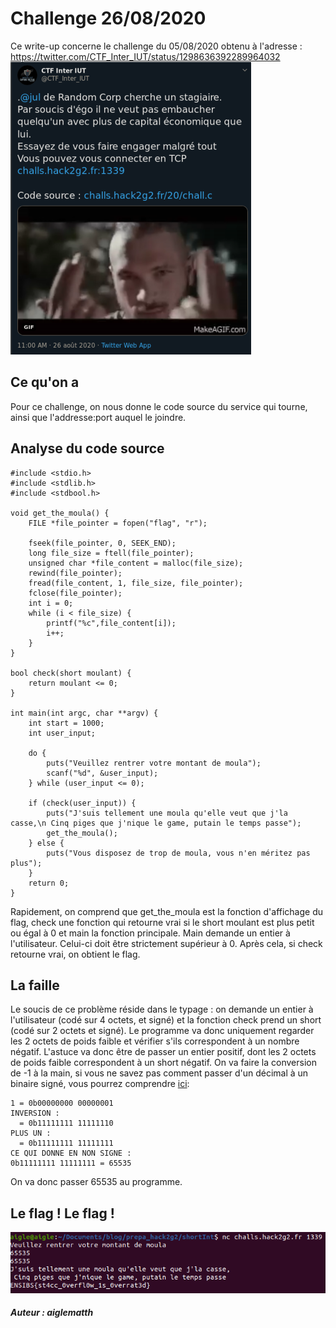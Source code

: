 # Challenge 26/08/2020
Ce write-up concerne le challenge du 05/08/2020 obtenu à l'adresse : https://twitter.com/CTF_Inter_IUT/status/1298636392289964032
![](img/twitter.png)
## Ce qu'on a
Pour ce challenge, on nous donne le code source du service qui tourne, ainsi que l'addresse:port auquel le joindre.
## Analyse du code source
```
#include <stdio.h>
#include <stdlib.h>
#include <stdbool.h>

void get_the_moula() {
	FILE *file_pointer = fopen("flag", "r");  

	fseek(file_pointer, 0, SEEK_END);  
	long file_size = ftell(file_pointer);  
	unsigned char *file_content = malloc(file_size);  
	rewind(file_pointer);
	fread(file_content, 1, file_size, file_pointer);  
	fclose(file_pointer);  
	int i = 0;
	while (i < file_size) {
		printf("%c",file_content[i]);
		i++;
	}
}

bool check(short moulant) {
	return moulant <= 0;
}

int main(int argc, char **argv) {
	int start = 1000;
	int user_input;

	do {
		puts("Veuillez rentrer votre montant de moula");
		scanf("%d", &user_input);
	} while (user_input <= 0);

	if (check(user_input)) {
		puts("J'suis tellement une moula qu'elle veut que j'la casse,\n Cinq piges que j'nique le game, putain le temps passe");
		get_the_moula();
	} else {
		puts("Vous disposez de trop de moula, vous n'en méritez pas plus");
	}
	return 0;
}
```
Rapidement, on comprend que get_the_moula est la fonction d'affichage du flag, check une fonction qui retourne vrai si le short moulant est plus petit ou égal à 0 et main la fonction principale.
Main demande un entier à l'utilisateur. Celui-ci doit être strictement supérieur à 0.
Après cela, si check retourne vrai, on obtient le flag.
## La faille
Le soucis de ce problème réside dans le typage : on demande un entier à l'utilisateur (codé sur 4 octets, et signé) et la fonction check prend un short (codé sur 2 octets et signé). Le programme va donc uniquement regarder les 2 octets de poids faible et vérifier s'ils correspondent à un nombre négatif. L'astuce va donc être de passer un entier positif, dont les 2 octets de poids faible correspondent à un short négatif. On va faire la conversion de -1 à la main, si vous ne savez pas comment passer d'un décimal à un binaire signé, vous pourrez comprendre [ici](http://www.courstechinfo.be/MathInfo/NbrSignes.html):
```
1 = 0b00000000 00000001
INVERSION :
  = 0b11111111 11111110
PLUS UN :
  = 0b11111111 11111111
CE QUI DONNE EN NON SIGNE : 
0b11111111 11111111 = 65535
```
On va donc passer 65535 au programme.
## Le flag ! Le flag !
![](img/flag.png)
##### Auteur : aiglematth
